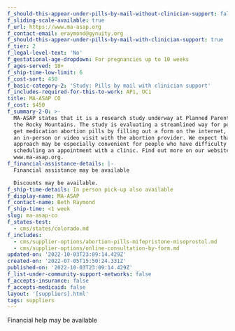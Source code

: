 ```yaml
---
f_should-this-appear-under-pills-by-mail-without-clinician-support: false
f_sliding-scale-available: true
f_url: https://www.ma-asap.org
f_contact-email: eraymond@gynuity.org
f_should-this-appear-under-pills-by-mail-with-clinician-support: true
f_tier: 2
f_legal-level-text: 'No'
f_gestational-age-dropdown: For pregnancies up to 10 weeks
f_ages-served: 18+
f_ship-time-low-limit: 6
f_cost-sort: 450
f_basic-category-2: 'Study: Pills by mail with clinician support'
f_includes-required-for-this-to-work: AP1, OC1
title: MA-ASAP CO
f_cost: $450
f_summary-2-0: >-
  MA-ASAP states that it is a research study underway at Planned Parenthood of
  the Rocky Mountains. The study is evaluating a streamlined way for people to
  get medication abortion pills by filling out a form on the internet, without
  an in-person or video visit with the abortion provider. We expect that this
  approach may be especially convenient for people who have difficulty
  scheduling an appointment with a clinic. Find out more on our website,
  www.ma-asap.org.
f_financial-assistance-details: |-
  Financial assistance may be available

  Discounts may be available.
f_ship-time-details: In person pick-up also available
f_display-name: MA-ASAP
f_contact-name: Beth Raymond
f_ship-time: <1 week
slug: ma-asap-co
f_states-test:
  - cms/states/colorado.md
f_includes:
  - cms/supplier-options/abortion-pills-mifepristone-misoprostol.md
  - cms/supplier-options/online-consultation-by-form.md
updated-on: '2022-10-03T23:09:14.429Z'
created-on: '2022-07-05T15:50:24.331Z'
published-on: '2022-10-03T23:09:14.429Z'
f_list-under-community-support-networks: false
f_accepts-insurance: false
f_accepts-medicaid: false
layout: '[suppliers].html'
tags: suppliers
---
```


Financial help may be available
